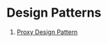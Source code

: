 # Design Patterns

1. [Proxy Design Pattern](https://github.com/Priyanka-droid/DesignPatternAndImplementation/tree/feature/proxy-design-pattern/ProxyDesignPattern)
